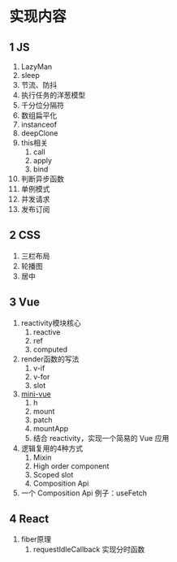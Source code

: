 # 实现内容
## 1 JS
1. LazyMan
2. sleep
3. 节流、防抖
4. 执行任务的洋葱模型
5. 千分位分隔符
6. 数组扁平化
7. instanceof
8. deepClone
9. this相关
   1. call
   2. apply
   3. bind
10. 判断异步函数
11. 单例模式
12. 并发请求
13. 发布订阅
## 2 CSS
1. 三栏布局
2. 轮播图
3. 居中
## 3 Vue
1. reactivity模块核心
   1. reactive
   2. ref
   3. computed
2. render函数的写法
   1. v-if
   2. v-for
   3. slot
3. [mini-vue](./src/Vue/deepDiveWithEvanYou/mini-vue/)
   1. h
   2. mount
   3. patch
   4. mountApp
   5. 结合 reactivity，实现一个简易的 Vue 应用
4. 逻辑复用的4种方式
   1. Mixin
   2. High order component
   3. Scoped slot
   4. Composition Api
5. 一个 Composition Api 例子：useFetch
## 4 React
1. fiber原理
   1. requestIdleCallback 实现分时函数
